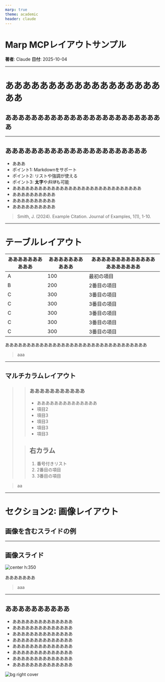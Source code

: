 ```yaml
---
marp: true
theme: academic
header: claude
---
```


# Marp MCPレイアウトサンプル

**著者**: Claude
**日付**: 2025-10-04

<!-- _class: lead -->

---

# ああああああああああああああああああああ
## あああああああああああああああああああああああああ

<!-- _class: section -->

---

## ああああああああああああああああああああああ

- あああ
- ポイント1: Markdownをサポート
- ポイント2: リストや強調が使える
- ポイント3: **太字**や*斜体*も可能
- ああああああああああああああああああああああああああああああ
- ああああああああああ
- ああああああああああ
- ああああああああああ

> Smith, J. (2024). Example Citation. Journal of Examples, 1(1), 1-10.

---

# テーブルレイアウト

| ああああああああああ | ああああああああああ | ああああああああああああああああああああ |
|------|-----|------|
| A | 100 | 最初の項目 |
| B | 200 | 2番目の項目 |
| C | 300 | 3番目の項目 |
| C | 300 | 3番目の項目 |
| C | 300 | 3番目の項目 |
| C | 300 | 3番目の項目 |
| C | 300 | 3番目の項目 |

<!-- _class: table-center table-tiny-->

あああああああああああああああああああああああああああああああああ

> aaa

---

## マルチカラムレイアウト

> > ### あああああああああああ
> > 
> > - ああああああああああああああ
> > - 項目2
> > - 項目3
> > - 項目3
> > - 項目3
> > - 項目3
>
> > ## 右カラム
> > 
> > 1. 番号付きリスト
> > 2. 2番目の項目
> > 3. 3番目の項目

> aa

---

# セクション2: 画像レイアウト
## 画像を含むスライドの例

<!-- _class: section -->

---

## 画像スライド

![center h:350](https://picsum.photos/800/400)

あああああああ

> aaa

---

## ああああああああああ

- ああああああああああああああ
- ああああああああああああああ
- ああああああああああああああ
- ああああああああああああああ
- ああああああああああああああ
- ああああああああああああああ
- ああああああああああああああ
- ああああああああああああああ

![bg right cover](https://picsum.photos/1200/800)


